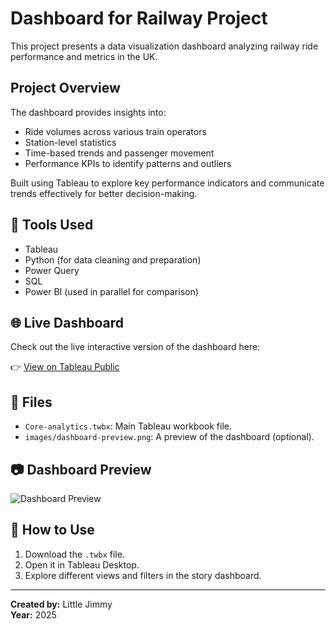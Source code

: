 # Dashboard for Railway Project

This project presents a data visualization dashboard analyzing railway ride performance and metrics in the UK.

## Project Overview

The dashboard provides insights into:
- Ride volumes across various train operators
- Station-level statistics
- Time-based trends and passenger movement
- Performance KPIs to identify patterns and outliers

Built using Tableau to explore key performance indicators and communicate trends effectively for better decision-making.

## 🔧 Tools Used

- Tableau
- Python (for data cleaning and preparation)
- Power Query
- SQL
- Power BI (used in parallel for comparison)

## 🌐 Live Dashboard

Check out the live interactive version of the dashboard here:

👉 [View on Tableau Public](https://public.tableau.com/shared/QDNKTJXWF?:display_count=n&:origin=viz_share_link)

## 📂 Files

- `Core-analytics.twbx`: Main Tableau workbook file.
- `images/dashboard-preview.png`: A preview of the dashboard (optional).

## 📷 Dashboard Preview

![Dashboard Preview](images/dashboard-preview.png)

## 📌 How to Use

1. Download the `.twbx` file.
2. Open it in Tableau Desktop.
3. Explore different views and filters in the story dashboard.

---

**Created by:** Little Jimmy  
**Year:** 2025  
